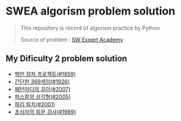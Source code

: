 # SWEA algorism problem solution

> This repository is record of algorism practice by Python
>
> Source of problem : [SW Expert Academy](https://swexpertacademy.com/main/main.do)


## My Dificulty 2 problem solution

- [백만 장자 프로젝트(#1859)](https://github.com/JOOHYEON123/SWEA-solution/blob/master/D2/richman_project.py)
- [간단한 369게임(#1926)](https://github.com/JOOHYEON123/SWEA-solution/blob/master/D2/simple_369game.py)
- [패턴마디의 길이(#2007)](https://github.com/JOOHYEON123/SWEA-solution/blob/master/D2/pattern_length.py)
- [파스칼의 삼각형(#2005)](https://github.com/JOOHYEON123/SWEA-solution/blob/master/D2/pascal_triangle.py)
- [파리 퇴치(#2001)](https://github.com/JOOHYEON123/SWEA-solution/blob/master/D2/catch_fly.py)
- [초심자의 회문 검사(#1989)](https://github.com/JOOHYEON123/SWEA-solution/blob/master/D2/palindrome.py)

